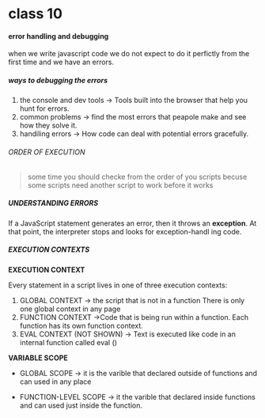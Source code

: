 # class 10

#### error handling and debugging

when we write javascript code we do not expect to do it perfictly from the first time and we have an errors.

##### ways to debugging the errors

1. the console and dev tools -> Tools built into the browser that help you hunt for errors.
2. common problems -> find the most errors that peapole make and see how they solve it.
3. handiling errors -> How code can deal with potential errors gracefully. 

###### ORDER OF EXECUTION 

>some time you should checke from the order of you scripts becuse some scripts need another script to work before it works

##### UNDERSTANDING ERRORS 

If a JavaScript statement generates an error, then it throws an **exception**.
At that point, the interpreter stops and looks for exception-handl ing code.

##### EXECUTION CONTEXTS

**EXECUTION CONTEXT** 

Every statement in a script lives in one of three
execution contexts:
1. GLOBAL CONTEXT -> the script that is not in a function 
There is only one global context in any page
2. FUNCTION CONTEXT ->Code that is being run within a function.
Each function has its own function context. 
3. EVAL CONTEXT (NOT SHOWN) -> Text is executed like code in an internal function
called eval ()

**VARIABLE SCOPE**

- GLOBAL SCOPE -> it is the varible that declared outside of functions and can used in any place

- FUNCTION-LEVEL SCOPE -> it the varible that declared inside functions and can used just inside the function.
